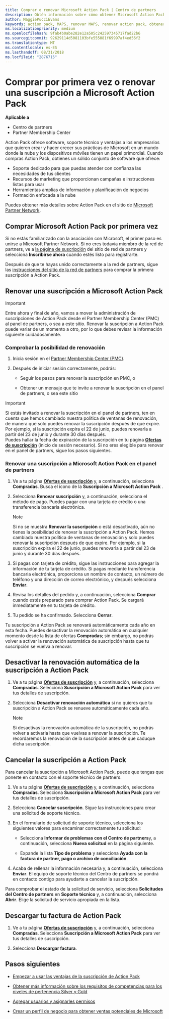 ```yaml
---
title: Comprar o renovar Microsoft Action Pack | Centro de partners
description: Obtén información sobre cómo obtener Microsoft Action Pack, si lo compras por primera vez o si lo renuevas.
author: MaggiePucciEvans
keywords: action pack, MAPS, renovar MAPS, renovar action pack, obtener action pack
ms.localizationpriority: medium
ms.openlocfilehash: 9fab4b0abe282e12a505c242597345717fad22b6
ms.sourcegitcommit: 92629114d5081103bfe555081f69997af4ed56f2
ms.translationtype: MT
ms.contentlocale: es-ES
ms.lasthandoff: 08/31/2018
ms.locfileid: "2876715"
---
```

# <a name="buy-for-the-first-time-or-renew-a-microsoft-action-pack-subscription"></a>Comprar por primera vez o renovar una suscripción a Microsoft Action Pack

**Aplicable a**

-  Centro de partners
-  Partner Membership Center

Action Pack ofrece software, soporte técnico y ventajas a los empresarios que quieren crear y hacer crecer sus prácticas de Microsoft en un mundo donde la nube y los dispositivos móviles tienen un papel primordial. Cuando compras Action Pack, obtienes un sólido conjunto de software que ofrece: 

- Soporte dedicado para que puedas atender con confianza las necesidades de tus clientes 
- Recursos de marketing que proporcionan campañas e instrucciones listas para usar 
- Herramientas amplias de información y planificación de negocios 
- Formación enfocada a la nube 

Puedes obtener más detalles sobre Action Pack en el sitio de [Microsoft Partner Network](https://partner.microsoft.com/membership/internal-use-software#simple-tab-content-3).

## <a name="buy-microsoft-action-pack-for-the-first-time"></a>Comprar Microsoft Action Pack por primera vez

Si no estás familiarizado con la asociación con Microsoft, el primer paso es unirse a Microsoft Partner Network. Si no eres todavía miembro de la red de partners, ve a [la página de suscripción](https://partner.microsoft.com/membership) del sitio de red de partners y selecciona **Inscribirse ahora** cuando estés listo para registrarte. 

Después de que te hayas unido correctamente a la red de partners, sigue las [instrucciones del sitio de la red de partners](https://partner.microsoft.com/membership/action-pack) para comprar la primera suscripción a Action Pack. 

## <a name="renew-a-microsoft-action-pack-subscription"></a>Renovar una suscripción a Microsoft Action Pack

>[!IMPORTANT]
>Entre ahora y final de año, vamos a mover la administración de suscripciones de Action Pack desde el Partner Membership Center (PMC) al panel de partners, o sea a este sitio. Renovar la suscripción a Action Pack puede variar de un momento a otro, por lo que debes revisar la información siguiente cuidadosamente.  

### <a name="check-your-renewal-eligibility"></a>Comprobar la posibilidad de renovación

1. Inicia sesión en el [Partner Membership Center (PMC)](https://partner.microsoft.com/_login?authType=OpenIdConnect).

2. Después de iniciar sesión correctamente, podrás:

    - Seguir los pasos para renovar la suscripción en PMC, o

    - Obtener un mensaje que te invite a renovar la suscripción en el panel de partners, o sea este sitio

>[!IMPORTANT]
>Si estás invitado a renovar la suscripción en el panel de partners, ten en cuenta que hemos cambiado nuestra política de ventanas de renovación, de manera que solo puedes renovar la suscripción después de que expire. Por ejemplo, si la suscripción expira el 22 de junio, puedes renovarla a partir del 23 de junio y durante 30 días después.       
>Puedes hallar la fecha de expiración de la suscripción en tu página [**Ofertas de suscripción**](https://partnercenter.microsoft.com/pcv/partnership/offers) (inicio de sesión necesario). Si no eres elegible para renovar en el panel de partners, sigue los pasos siguientes.  



### <a name="to-renew-a-microsoft-action-pack-subscription-in-the-partner-dashboard"></a>Renovar una suscripción a Microsoft Action Pack en el panel de partners

1. Ve a tu página [**Ofertas de suscripción**](https://partnercenter.microsoft.com/pcv/partnership/offers) y, a continuación, selecciona **Compradas**. Busca el icono de la **Suscripción a Microsoft Action Pack** .  

2. Selecciona **Renovar suscripción** y, a continuación, selecciona el método de pago. Puedes pagar con una tarjeta de crédito o una transferencia bancaria electrónica.

    >[!NOTE]
    >Si no se muestra **Renovar la suscripción**  o está desactivado, aún no tienes la posibilidad de renovar la suscripción a Action Pack. Hemos cambiado nuestra política de ventanas de renovación y solo puedes renovar la suscripción después de que expire. Por ejemplo, si la suscripción expira el 22 de junio, puedes renovarla a partir del 23 de junio y durante 30 días después.  

3. Si pagas con tarjeta de crédito, sigue las instrucciones para agregar la información de tu tarjeta de crédito. Si pagas mediante transferencia bancaria electrónica, proporciona un nombre de contacto, un número de teléfono y una dirección de correo electrónico, y después selecciona **Enviar**. 
     
4. Revisa los detalles del pedido y, a continuación, selecciona **Comprar** cuando estés preparado para comprar Action Pack. Se cargará inmediatamente en tu tarjeta de crédito.

5. Tu pedido se ha confirmado. Selecciona **Cerrar**.

Tu suscripción a Action Pack se renovará automáticamente cada año en esta fecha. Puedes desactivar la renovación automática en cualquier momento desde la lista de ofertas **Compradas**; sin embargo, no podrás volver a activar la renovación automática de suscripción hasta que tu suscripción se vuelva a renovar. 


## <a name="turn-off-automatic-action-pack-subscription-renewal"></a>Desactivar la renovación automática de la suscripción a Action Pack

1. Ve a tu página [**Ofertas de suscripción**](https://partnercenter.microsoft.com/pcv/partnership/offers) y, a continuación, selecciona **Compradas**. Selecciona **Suscripción a Microsoft Action Pack** para ver tus detalles de suscripción. 

2. Selecciona **Desactivar renovación automática** si no quieres que tu suscripción a Action Pack se renueve automáticamente cada año. 

    >[!NOTE]
    >Si desactivas la renovación automática de la suscripción, no podrás volver a activarla hasta que vuelvas a renovar la suscripción. Te recordaremos la renovación de la suscripción antes de que caduque dicha suscripción.


## <a name="cancel-your-action-pack-subscription"></a>Cancelar la suscripción a Action Pack

Para cancelar la suscripción a Microsoft Action Pack, puede que tengas que ponerte en contacto con el soporte técnico de partners.

1. Ve a tu página [**Ofertas de suscripción**](https://partnercenter.microsoft.com/pcv/partnership/offers) y, a continuación, selecciona **Compradas**. Selecciona **Suscripción a Microsoft Action Pack** para ver tus detalles de suscripción. 

3. Selecciona **Cancelar suscripción**. Sigue las instrucciones para crear una solicitud de soporte técnico. 

4. En el formulario de solicitud de soporte técnico, selecciona los siguientes valores para encaminar correctamente tu solicitud:

    -  Selecciona **Informar de problemas con el Centro de partners**y, a continuación, selecciona **Nueva solicitud** en la página siguiente.

    -  Expande la lista **Tipo de problema** y selecciona **Ayuda con la factura de partner, pago o archivo de conciliación**. 

5. Acaba de rellenar la información necesaria y, a continuación, selecciona **Enviar**. El equipo de soporte técnico del Centro de partners se pondrá en contacto contigo para ayudarte a cancelar la suscripción.

Para comprobar el estado de la solicitud de servicio, selecciona **Solicitudes del Centro de partners** en **Soporte técnico** y, a continuación, selecciona **Abrir**. Elige la solicitud de servicio apropiada en la lista.  

## <a name="download-your-action-pack-invoice"></a>Descargar tu factura de Action Pack

1. Ve a tu página [**Ofertas de suscripción**](https://partnercenter.microsoft.com/pcv/partnership/offers) y, a continuación, selecciona **Compradas**. Selecciona **Suscripción a Microsoft Action Pack** para ver tus detalles de suscripción. 

3. Selecciona **Descargar factura**.
 
## <a name="next-steps"></a>Pasos siguientes

-   [Empezar a usar las ventajas de la suscripción de Action Pack](manage-your-partner-network-benefits.md)

-   [Obtener más información sobre los requisitos de competencias para los niveles de pertenencia Silver y Gold](https://partner.microsoft.com/membership/internal-use-software#simple-tab-content-2)

-   [Agregar usuarios y asignarles permisos](create-user-accounts-and-set-permissions.md)

-   [Crear un perfil de negocio para obtener ventas potenciales de Microsoft](create-a-marketing-profile.md)



